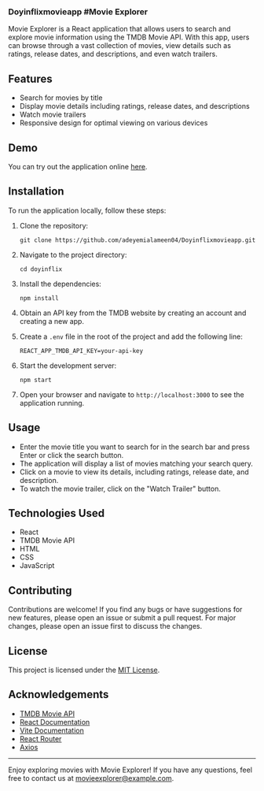 ### Doyinflixmovieapp  #Movie Explorer

Movie Explorer is a React application that allows users to search and explore movie information using the TMDB Movie API. With this app, users can browse through a vast collection of movies, view details such as ratings, release dates, and descriptions, and even watch trailers.

## Features

- Search for movies by title
- Display movie details including ratings, release dates, and descriptions
- Watch movie trailers
- Responsive design for optimal viewing on various devices

## Demo

You can try out the application online [here](https://doyinflix.web.app/).

## Installation

To run the application locally, follow these steps:

1. Clone the repository:

   ```
   git clone https://github.com/adeyemialameen04/Doyinflixmovieapp.git
   ```

2. Navigate to the project directory:

   ```
   cd doyinflix
   ```

3. Install the dependencies:

   ```
   npm install
   ```

4. Obtain an API key from the TMDB website by creating an account and creating a new app.

5. Create a `.env` file in the root of the project and add the following line:

   ```
   REACT_APP_TMDB_API_KEY=your-api-key
   ```

6. Start the development server:

   ```
   npm start
   ```

7. Open your browser and navigate to `http://localhost:3000` to see the application running.

## Usage

- Enter the movie title you want to search for in the search bar and press Enter or click the search button.
- The application will display a list of movies matching your search query.
- Click on a movie to view its details, including ratings, release date, and description.
- To watch the movie trailer, click on the "Watch Trailer" button.

## Technologies Used

- React
- TMDB Movie API
- HTML
- CSS
- JavaScript

## Contributing

Contributions are welcome! If you find any bugs or have suggestions for new features, please open an issue or submit a pull request. For major changes, please open an issue first to discuss the changes.

## License

This project is licensed under the [MIT License](LICENSE).

## Acknowledgements

- [TMDB Movie API](https://www.themoviedb.org/documentation/api)
- [React Documentation](https://reactjs.org/docs)
- [Vite Documentation](https://vitejs.dev/)
- [React Router](https://reactrouter.com)
- [Axios](https://github.com/axios/axios)

---

Enjoy exploring movies with Movie Explorer! If you have any questions, feel free to contact us at movieexplorer@example.com.
